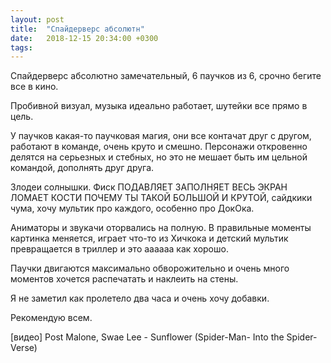 ```yaml
---
layout: post
title:  "Спайдерверс абсолютн"
date:   2018-12-15 20:34:00 +0300
tags:   
---
```


Спайдерверс абсолютно замечательный, 6 паучков из 6, срочно бегите все в кино.

Пробивной визуал, музыка идеально работает, шутейки все прямо в цель.

<!--excerpt-->

У паучков какая-то паучковая магия, они все контачат друг с другом, работают в команде, очень круто и смешно. Персонажи откровенно делятся на серьезных и стебных, но это не мешает быть им цельной командой, дополнять друг друга.

Злодеи солнышки. Фиск ПОДАВЛЯЕТ ЗАПОЛНЯЕТ ВЕСЬ ЭКРАН ЛОМАЕТ КОСТИ ПОЧЕМУ ТЫ ТАКОЙ БОЛЬШОЙ И КРУТОЙ, сайдкики чума, хочу мультик про каждого, особенно про ДокОка.

Аниматоры и звукачи оторвались на полную. В правильные моменты картинка  меняется, играет что-то из Хичкока и  детский мультик превращается в триллер и это  аааааа как хорошо. 

Паучки двигаются максимально обворожительно и очень много моментов хочется распечатать и наклеить на стены.

Я не заметил как пролетело два часа и очень хочу добавки. 

Рекомендую всем.

[видео] Post Malone, Swae Lee - Sunflower (Spider-Man- Into the Spider-Verse)
